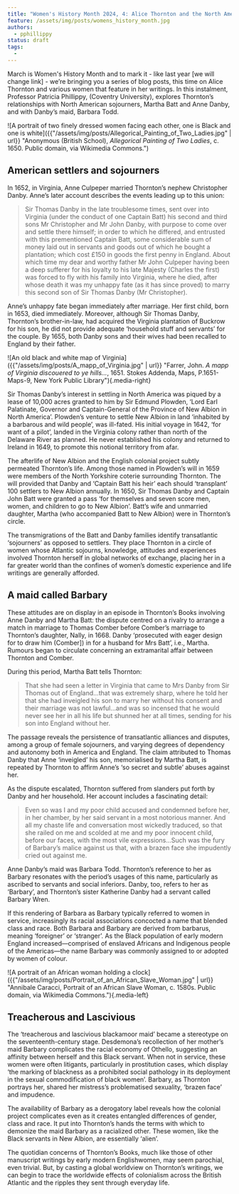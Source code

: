 ```yaml
---
title: "Women's History Month 2024, 4: Alice Thornton and the North American connection"
feature: /assets/img/posts/womens_history_month.jpg
authors:
  - pphillippy
status: draft
tags:
  - 
---
```


March is Women's History Month and to mark it - like last year [we will change link] - we’re bringing you a series of blog posts, this time on Alice Thornton and various women that feature in her writings. In this instalment, Professor Patricia Phillippy, (Coventry University), explores Thornton’s relationships with North American sojourners, Martha Batt and Anne Danby, and with Danby’s maid, Barbara Todd. 

![A portrait of two finely dressed women facing each other, one is Black and one is white]({{"/assets/img/posts/Allegorical_Painting_of_Two_Ladies.jpg" | url}} "Anonymous (British School), *Allegorical Painting of Two Ladies*, c. 1650. Public domain, via Wikimedia Commons.")

## American settlers and sojourners 

In 1652, in Virginia, Anne Culpeper married Thornton’s nephew Christopher Danby. Anne’s later account describes the events leading up to this union: 

> Sir Thomas Danby in the late troublesome times, sent over into Virginia (under the conduct of one Captain Batt) his second and third sons Mr Christopher and Mr John Danby, with purpose to come over and settle there himself; in order to which he differed, and entrusted with this prementioned Captain Batt, some considerable sum of money laid out in servants and goods out of which he bought a plantation; which cost £150 in goods the first penny in England. About which time my dear and worthy father Mr John Culpeper having been a deep sufferer for his loyalty to his late Majesty (Charles the first) was forced to fly with his family into Virginia, where he died, after whose death it was my unhappy fate (as it has since proved) to marry this second son of Sir Thomas Danby (Mr Christopher). 

Anne’s unhappy fate began immediately after marriage. Her first child, born in 1653, died immediately. Moreover, although Sir Thomas Danby, Thornton’s brother-in-law, had acquired the Virginia plantation of Buckrow for his son, he did not provide adequate ‘household stuff and servants’ for the couple. By 1655, both Danby sons and their wives had been recalled to England by their father.

![An old black and white map of Virginia]({{"/assets/img/posts/A_mapp_of_Virginia.jpg" | url}} "Farrer, John. *A mapp of Virginia discouered to ye hills...*, 1651. Stokes Addenda, Maps, P.1651-Maps-9, New York Public Library"){.media-right}

Sir Thomas Danby’s interest in settling in North America was piqued by a lease of 10,000 acres granted to him by Sir Edmund Plowden, ‘Lord Earl Palatinate, Governor and Captain-General of the Province of New Albion in North America’.  Plowden’s venture to settle New Albion in land ‘inhabited by a barbarous and wild people’,  was ill-fated. His initial voyage in 1642, ‘for want of a pilot’, landed in the Virginia colony rather than north of the Delaware River as planned.   He never established his colony and returned to Ireland in 1649, to promote this notional territory from afar.

The afterlife of New Albion and the English colonial project subtly permeated  Thornton’s life. Among those named in Plowden’s will in 1659 were members of the North Yorkshire coterie surrounding Thornton. The will provided that Danby and ‘Captain Batt his heir’ each should ‘transplant’ 100 settlers to New Albion annually. In 1650, Sir Thomas Danby and Captain John Batt were granted a pass ‘for themselves and seven score men, women, and children to go to New Albion’.  Batt’s wife and unmarried daughter, Martha (who accompanied Batt to New Albion) were in Thornton’s circle. 

The transmigrations of the Batt and Danby families identify transatlantic ‘sojourners’ as opposed to settlers. They place Thornton in a circle of women whose Atlantic sojourns, knowledge, attitudes and experiences involved Thornton herself in global networks of exchange, placing her in a far greater world than the confines of women’s domestic experience and life writings are generally afforded. 

## A maid called Barbary 

These attitudes are on display in an episode in Thornton’s Books involving Anne Danby and Martha Batt: the dispute centred on a rivalry to arrange a match in marriage to Thomas Comber before Comber’s marriage to Thornton’s daughter, Nally, in 1668. Danby ‘prosecuted with eager design for to draw him (Comber]) in for a husband for Mrs Batt’, i.e., Martha. Rumours began to circulate concerning an extramarital affair between Thornton and Comber. 

During this period, Martha Batt tells Thornton:

> That she had seen a letter in Virginia that came to Mrs Danby from Sir Thomas out of England…that was extremely sharp, where he told her that she had inveigled his son to marry her without his consent and their marriage was not lawful…and was so incensed that he would never see her in all his life but shunned her at all times, sending for his son into England without her.

The passage reveals the persistence of transatlantic alliances and disputes, among a group of female sojourners, and varying degrees of dependency and autonomy both in America and England. The claim attributed to Thomas Danby that Anne ‘inveigled’ his son, memorialised by Martha Batt, is repeated by Thornton to affirm Anne’s ‘so secret and subtle’ abuses against her.

As the dispute escalated, Thornton suffered from slanders put forth by Danby and her household. Her account includes a fascinating detail:  

> Even so was I and my poor child accused and condemned before her, in her chamber, by her said servant in a most notorious manner. And all my chaste life and conversation most wickedly traduced, so that she railed on me and scolded at me and my poor innocent child, before our faces, with the most vile expressions…Such was the fury of Barbary’s malice against us that, with a brazen face she impudently cried out against me.

Anne Danby’s maid was Barbara Todd. Thornton’s reference to her as Barbary resonates with the period’s usages of this name, particularly as ascribed to servants and social inferiors. Danby, too, refers to her as ‘Barbary’,  and Thornton’s sister Katherine Danby had a servant called Barbary Wren.  

If this rendering of Barbara as Barbary typically referred to women in service, increasingly its racial associations concocted a name that blended class and race. Both Barbara and Barbary are derived from barbarus, meaning ‘foreigner’ or ‘stranger’. As the Black population of early modern England increased—comprised of enslaved Africans and Indigenous people of the Americas—the name Barbary was commonly assigned to or adopted by women of colour. 

![A portrait of an African woman holding a clock]({{"/assets/img/posts/Portrait_of_an_African_Slave_Woman.jpg" | url}} "Annibale Caracci, Portrait of an African Slave Woman, c. 1580s. Public domain, via Wikimedia Commons."){.media-left}

## Treacherous and Lascivious

The ‘treacherous and lascivious blackamoor maid’ became a stereotype on the seventeenth-century stage. Desdemona’s recollection of her mother’s maid Barbary complicates the racial economy of Othello, suggesting an affinity between herself and this Black servant. When not in service, these women were often litigants, particularly in prostitution cases, which display ‘the marking of blackness as a prohibited social pathology in its deployment in the sexual commodification of black women’. Barbary, as Thornton portrays her, shared her mistress’s problematised sexuality, ‘brazen face’ and impudence.

The availability of Barbary as a derogatory label reveals how the colonial project complicates even as it creates entangled differences of gender, class and race. It put into Thornton’s hands the terms with which to demonize the maid Barbary as a racialized other. These women, like the Black servants in New Albion, are essentially ‘alien’. 

The quotidian concerns of Thornton’s Books, much like those of other manuscript writings by early modern Englishwomen, may seem parochial, even trivial. But, by casting a global worldview on Thornton’s writings, we can begin to trace the worldwide effects of colonialism across the British Atlantic and the ripples they sent through everyday life.





